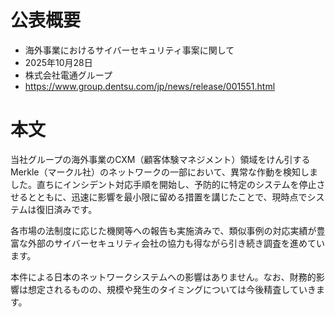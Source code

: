 # 公表概要
- 海外事業におけるサイバーセキュリティ事案に関して
- 2025年10月28日
- 株式会社電通グループ
- https://www.group.dentsu.com/jp/news/release/001551.html

# 本文
当社グループの海外事業のCXM（顧客体験マネジメント）領域をけん引するMerkle（マークル社）のネットワークの一部において、異常な作動を検知しました。直ちにインシデント対応手順を開始し、予防的に特定のシステムを停止させるとともに、迅速に影響を最小限に留める措置を講じたことで、現時点でシステムは復旧済みです。

各市場の法制度に応じた機関等への報告も実施済みで、類似事例の対応実績が豊富な外部のサイバーセキュリティ会社の協力も得ながら引き続き調査を進めています。

本件による日本のネットワークシステムへの影響はありません。なお、財務的影響は想定されるものの、規模や発生のタイミングについては今後精査していきます。
